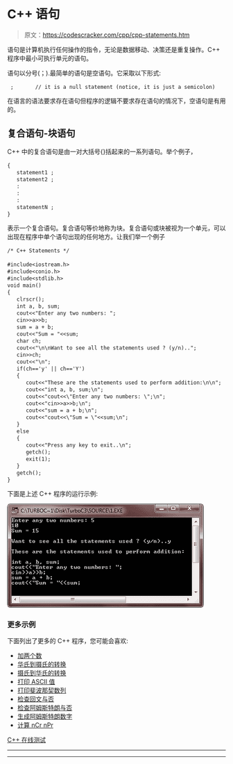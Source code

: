 # C++ 语句

> 原文：<https://codescracker.com/cpp/cpp-statements.htm>

语句是计算机执行任何操作的指令，无论是数据移动、决策还是重复操作。C++ 程序中最小可执行单元的语句。

语句以分号(；).最简单的语句是空语句。它采取以下形式:

```
 ;       // it is a null statement (notice, it is just a semicolon)
```

在语言的语法要求存在语句但程序的逻辑不要求存在语句的情况下，空语句是有用的。

## 复合语句-块语句

C++ 中的复合语句是由一对大括号{}括起来的一系列语句。举个例子，

```
{
   statement1 ;
   statement2 ;
   :
   :
   :
   statementN ;
}
```

表示一个复合语句。复合语句等价地称为块。复合语句或块被视为一个单元，可以出现在程序中单个语句出现的任何地方。让我们举一个例子

```
/* C++ Statements */

#include<iostream.h>
#include<conio.h>
#include<stdlib.h>
void main()
{
   clrscr();
   int a, b, sum;
   cout<<"Enter any two numbers: ";
   cin>>a>>b;
   sum = a + b;
   cout<<"Sum = "<<sum;
   char ch;
   cout<<"\n\nWant to see all the statements used ? (y/n)..";
   cin>>ch;
   cout<<"\n";
   if(ch=='y' || ch=='Y')
   {
      cout<<"These are the statements used to perform addition:\n\n";
      cout<<"int a, b, sum;\n";
      cout<<"cout<<\"Enter any two numbers: \";\n";
      cout<<"cin>>a>>b;\n";
      cout<<"sum = a + b;\n";
      cout<<"cout<<\"Sum = \"<<sum;\n";
   }
   else
   {
      cout<<"Press any key to exit..\n";
      getch();
      exit(1);
   }
   getch();
}
```

下面是上述 C++ 程序的运行示例:

![c++ statements](img/02e64132e6e00f453345156bcd0c1254.png)

### 更多示例

下面列出了更多的 C++ 程序，您可能会喜欢:

*   [加两个数](/cpp/program/cpp-program-add-two-numbers.htm)
*   [华氏到摄氏的转换](/cpp/program/cpp-program-convert-fahrenheit-to-centigrade.htm)
*   [摄氏到华氏的转换](/cpp/program/cpp-program-convert-centigrade-to-fahrenheit.htm)
*   [打印 ASCII 值](/cpp/program/cpp-program-print-ascii-values.htm)
*   [打印斐波那契数列](/cpp/program/cpp-program-print-fabonacci-series.htm)
*   [检查回文与否](/cpp/program/cpp-program-palindrome-number.htm)
*   [检查阿姆斯特朗与否](/cpp/program/cpp-program-find-armstrong-number.htm)
*   [生成阿姆斯特朗数字](/cpp/program/cpp-program-generate-armstrong-number.htm)
*   [计算 nCr nPr](/cpp/program/cpp-program-find-ncr-npr.htm)

[C++ 在线测试](/exam/showtest.php?subid=3)

* * *

* * *